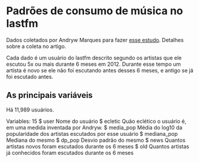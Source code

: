 # Padrões de consumo de música no lastfm

Dados coletados por Andryw Marques para fazer [esse estudo](http://www.ppgia.pucpr.br/ismir2013/wp-content/uploads/2013/09/257_Paper.pdf). Detalhes sobre a coleta no artigo.

Cada dado é um usuário do lastfm descrito segundo os artistas que ele escutou 5x ou mais durante 6 meses em 2012. Durante esse tempo um artista é novo se ele não foi escutando antes desses 6 meses, e antigo se já foi escutado antes. 

## As principais variáveis

Há 11,989 usuários.

Variables: 15
$ user           <chr> Nome do usuário
$ ecletic        <dbl> Quão eclético o usuário é, em uma medida inventada por Andryw.
$ media_pop      <dbl> Média do log10 da popularidade dos artistas escutados por esse usuário
$ mediana_pop    <dbl> Mediana do mesmo
$ dp_pop         <dbl> Desvio padrão do mesmo
$ news           <dbl> Quantos artistas novos foram escutados durante os 6 meses
$ old            <dbl> Quantos artistas já conhecidos foram escutados durante os 6 meses

